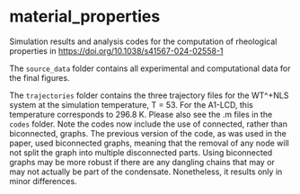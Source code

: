 # material_properties

Simulation results and analysis codes for the computation of rheological properties in https://doi.org/10.1038/s41567-024-02558-1

The `source_data` folder contains all experimental and computational data for the final figures.

The `trajectories` folder contains the three trajectory files for the WT^+NLS system at the simulation temperature, T = 53. For the A1-LCD, this temperature corresponds to 296.8 K. Please also see the .m files in the `codes` folder. Note the codes now include the use of connected, rather than biconnected, graphs. The previous version of the code, as was used in the paper, used biconnected graphs, meaning that the removal of any node will not split the graph into multiple disconnected parts. Using biconnected graphs may be more robust if there are any dangling chains that may or may not actually be part of the condensate. Nonetheless, it results only in minor differences.

